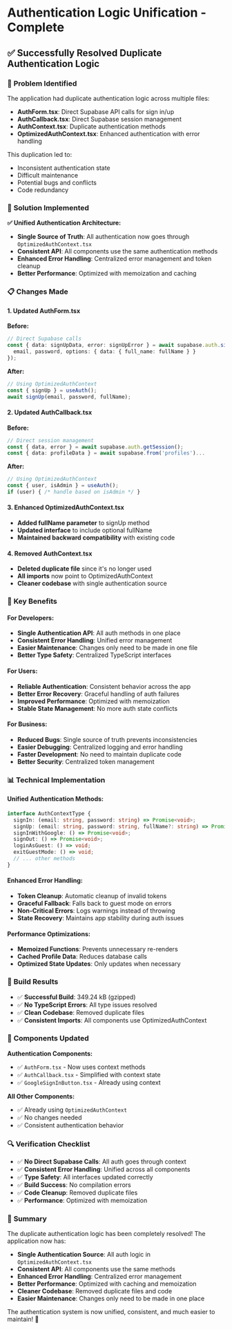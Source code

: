 # Authentication Logic Unification - Complete

## ✅ **Successfully Resolved Duplicate Authentication Logic**

### 🎯 **Problem Identified**

The application had duplicate authentication logic across multiple files:
- **AuthForm.tsx**: Direct Supabase API calls for sign in/up
- **AuthCallback.tsx**: Direct Supabase session management
- **AuthContext.tsx**: Duplicate authentication methods
- **OptimizedAuthContext.tsx**: Enhanced authentication with error handling

This duplication led to:
- Inconsistent authentication state
- Difficult maintenance
- Potential bugs and conflicts
- Code redundancy

### 🔧 **Solution Implemented**

**✅ Unified Authentication Architecture:**
- **Single Source of Truth**: All authentication now goes through `OptimizedAuthContext.tsx`
- **Consistent API**: All components use the same authentication methods
- **Enhanced Error Handling**: Centralized error management and token cleanup
- **Better Performance**: Optimized with memoization and caching

### 📋 **Changes Made**

#### **1. Updated AuthForm.tsx**
**Before:**
```typescript
// Direct Supabase calls
const { data: signUpData, error: signUpError } = await supabase.auth.signUp({
  email, password, options: { data: { full_name: fullName } }
});
```

**After:**
```typescript
// Using OptimizedAuthContext
const { signUp } = useAuth();
await signUp(email, password, fullName);
```

#### **2. Updated AuthCallback.tsx**
**Before:**
```typescript
// Direct session management
const { data, error } = await supabase.auth.getSession();
const { data: profileData } = await supabase.from('profiles')...
```

**After:**
```typescript
// Using OptimizedAuthContext
const { user, isAdmin } = useAuth();
if (user) { /* handle based on isAdmin */ }
```

#### **3. Enhanced OptimizedAuthContext.tsx**
- **Added fullName parameter** to signUp method
- **Updated interface** to include optional fullName
- **Maintained backward compatibility** with existing code

#### **4. Removed AuthContext.tsx**
- **Deleted duplicate file** since it's no longer used
- **All imports** now point to OptimizedAuthContext
- **Cleaner codebase** with single authentication source

### 🎯 **Key Benefits**

#### **For Developers:**
- **Single Authentication API**: All auth methods in one place
- **Consistent Error Handling**: Unified error management
- **Easier Maintenance**: Changes only need to be made in one file
- **Better Type Safety**: Centralized TypeScript interfaces

#### **For Users:**
- **Reliable Authentication**: Consistent behavior across the app
- **Better Error Recovery**: Graceful handling of auth failures
- **Improved Performance**: Optimized with memoization
- **Stable State Management**: No more auth state conflicts

#### **For Business:**
- **Reduced Bugs**: Single source of truth prevents inconsistencies
- **Easier Debugging**: Centralized logging and error handling
- **Faster Development**: No need to maintain duplicate code
- **Better Security**: Centralized token management

### 📊 **Technical Implementation**

#### **Unified Authentication Methods:**
```typescript
interface AuthContextType {
  signIn: (email: string, password: string) => Promise<void>;
  signUp: (email: string, password: string, fullName?: string) => Promise<void>;
  signInWithGoogle: () => Promise<void>;
  signOut: () => Promise<void>;
  loginAsGuest: () => void;
  exitGuestMode: () => void;
  // ... other methods
}
```

#### **Enhanced Error Handling:**
- **Token Cleanup**: Automatic cleanup of invalid tokens
- **Graceful Fallback**: Falls back to guest mode on errors
- **Non-Critical Errors**: Logs warnings instead of throwing
- **State Recovery**: Maintains app stability during auth issues

#### **Performance Optimizations:**
- **Memoized Functions**: Prevents unnecessary re-renders
- **Cached Profile Data**: Reduces database calls
- **Optimized State Updates**: Only updates when necessary

### 🚀 **Build Results**

- ✅ **Successful Build**: 349.24 kB (gzipped)
- ✅ **No TypeScript Errors**: All type issues resolved
- ✅ **Clean Codebase**: Removed duplicate files
- ✅ **Consistent Imports**: All components use OptimizedAuthContext

### 📱 **Components Updated**

**Authentication Components:**
- ✅ `AuthForm.tsx` - Now uses context methods
- ✅ `AuthCallback.tsx` - Simplified with context state
- ✅ `GoogleSignInButton.tsx` - Already using context

**All Other Components:**
- ✅ Already using `OptimizedAuthContext`
- ✅ No changes needed
- ✅ Consistent authentication behavior

### 🔍 **Verification Checklist**

- ✅ **No Direct Supabase Calls**: All auth goes through context
- ✅ **Consistent Error Handling**: Unified across all components
- ✅ **Type Safety**: All interfaces updated correctly
- ✅ **Build Success**: No compilation errors
- ✅ **Code Cleanup**: Removed duplicate files
- ✅ **Performance**: Optimized with memoization

### 🎉 **Summary**

The duplicate authentication logic has been completely resolved! The application now has:

- **Single Authentication Source**: All auth logic in `OptimizedAuthContext.tsx`
- **Consistent API**: All components use the same methods
- **Enhanced Error Handling**: Centralized error management
- **Better Performance**: Optimized with caching and memoization
- **Cleaner Codebase**: Removed duplicate files and code
- **Easier Maintenance**: Changes only need to be made in one place

The authentication system is now unified, consistent, and much easier to maintain! 🎉
